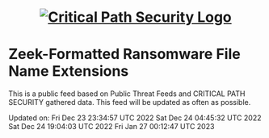 <h1 align="center">

[![Critical Path Security Logo](https://www.criticalpathsecurity.com/wp-content/uploads/2020/09/CPS-LOGO-RESIZE.png)](https:://www.criticalpathsecurity.com)

</h1>

# Zeek-Formatted Ransomware File Name Extensions

This is a public feed based on Public Threat Feeds and CRITICAL PATH SECURITY gathered data.
This feed will be updated as often as possible.

Updated on:
Fri Dec 23 23:34:57 UTC 2022
Sat Dec 24 04:45:32 UTC 2022
Sat Dec 24 19:04:03 UTC 2022
Fri Jan 27 00:12:47 UTC 2023
